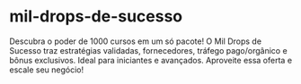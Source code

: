 # mil-drops-de-sucesso
Descubra o poder de 1000 cursos em um só pacote! O Mil Drops de Sucesso traz estratégias validadas, fornecedores, tráfego pago/orgânico e bônus exclusivos. Ideal para iniciantes e avançados. Aproveite essa oferta e escale seu negócio!
